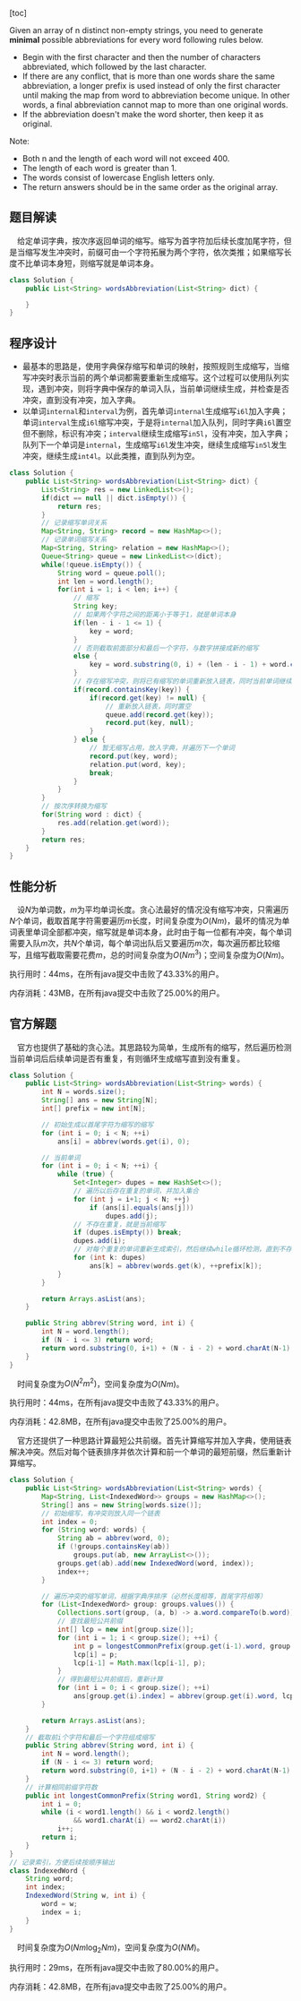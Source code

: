 [toc]

Given an array of n distinct non-empty strings, you need to generate **minimal** possible abbreviations for every word following rules below.

* Begin with the first character and then the number of characters abbreviated, which followed by the last character.
* If there are any conflict, that is more than one words share the same abbreviation, a longer prefix is used instead of only the first character until making the map from word to abbreviation become unique. In other words, a final abbreviation cannot map to more than one original words.
* If the abbreviation doesn't make the word shorter, then keep it as original.



Note:

* Both n and the length of each word will not exceed 400.
* The length of each word is greater than 1.
* The words consist of lowercase English letters only.
* The return answers should be in the same order as the original array.



## 题目解读

&emsp;给定单词字典，按次序返回单词的缩写。缩写为首字符加后续长度加尾字符，但是当缩写发生冲突时，前缀可由一个字符拓展为两个字符，依次类推；如果缩写长度不比单词本身短，则缩写就是单词本身。

```java
class Solution {
    public List<String> wordsAbbreviation(List<String> dict) {

    }
}
```

## 程序设计

* 最基本的思路是，使用字典保存缩写和单词的映射，按照规则生成缩写，当缩写冲突时表示当前的两个单词都需要重新生成缩写。这个过程可以使用队列实现，遇到冲突，则将字典中保存的单词入队，当前单词继续生成，并检查是否冲突，直到没有冲突，加入字典。
* 以单词`internal`和`interval`为例，首先单词`internal`生成缩写`i6l`加入字典；单词`interval`生成`i6l`缩写冲突，于是将`internal`加入队列，同时字典`i6l`置空但不删除，标识有冲突；`interval`继续生成缩写`in5l`，没有冲突，加入字典；队列下一个单词是`internal`，生成缩写`i6l`发生冲突，继续生成缩写`in5l`发生冲突，继续生成`int4l`。以此类推，直到队列为空。

```java
class Solution {
    public List<String> wordsAbbreviation(List<String> dict) {
        List<String> res = new LinkedList<>();
        if(dict == null || dict.isEmpty()) {
            return res;
        }
        // 记录缩写单词关系
        Map<String, String> record = new HashMap<>();
        // 记录单词缩写关系
        Map<String, String> relation = new HashMap<>();
        Queue<String> queue = new LinkedList<>(dict);
        while(!queue.isEmpty()) {
            String word = queue.poll();
            int len = word.length();
            for(int i = 1; i < len; i++) {
                // 缩写
                String key;
                // 如果两个字符之间的距离小于等于1，就是单词本身
                if(len - i - 1 <= 1) {
                    key = word;
                } 
                // 否则截取前面部分和最后一个字符，与数字拼接成新的缩写
                else {
                    key = word.substring(0, i) + (len - i - 1) + word.charAt(len - 1);
                }
                // 存在缩写冲突，则将已有缩写的单词重新放入链表，同时当前单词继续生成缩写
                if(record.containsKey(key)) {
                    if(record.get(key) != null) {
                        // 重新放入链表，同时置空
                        queue.add(record.get(key));
                        record.put(key, null);
                    }
                } else {
                    // 暂无缩写占用，放入字典，并遍历下一个单词
                    record.put(key, word);
                    relation.put(word, key);
                    break;
                }
            }
        }
        // 按次序转换为缩写
        for(String word : dict) {
            res.add(relation.get(word));
        }
        return res;
    }
}
```

## 性能分析

&emsp;设$N$为单词数，$m$为平均单词长度。贪心法最好的情况没有缩写冲突，只需遍历$N$个单词，截取首尾字符需要遍历$m$长度，时间复杂度为$O(Nm)$，最坏的情况为单词表里单词全部都冲突，缩写就是单词本身，此时由于每一位都有冲突，每个单词需要入队$m$次，共$N$个单词，每个单词出队后又要遍历$m$次，每次遍历都比较缩写，且缩写截取需要花费$m$，总的时间复杂度为$O(Nm^3)$；空间复杂度为$O(Nm)$。

执行用时：44ms，在所有java提交中击败了43.33%的用户。

内存消耗：43MB，在所有java提交中击败了25.00%的用户。

## 官方解题

&emsp;官方也提供了基础的贪心法。其思路较为简单，生成所有的缩写，然后遍历检测当前单词后后续单词是否有重复，有则循环生成缩写直到没有重复。

```java
class Solution {
    public List<String> wordsAbbreviation(List<String> words) {
        int N = words.size();
        String[] ans = new String[N];
        int[] prefix = new int[N];

        // 初始生成以首尾字符为缩写的缩写
        for (int i = 0; i < N; ++i)
            ans[i] = abbrev(words.get(i), 0);

        // 当前单词
        for (int i = 0; i < N; ++i) {
            while (true) {
                Set<Integer> dupes = new HashSet<>();
                // 遍历以后存在重复的单词，并加入集合
                for (int j = i+1; j < N; ++j)
                    if (ans[i].equals(ans[j]))
                        dupes.add(j);
                // 不存在重复，就是当前缩写
                if (dupes.isEmpty()) break;
                dupes.add(i);
                // 对每个重复的单词重新生成索引，然后继续while循环检测，直到不存在循环break脱出
                for (int k: dupes)
                    ans[k] = abbrev(words.get(k), ++prefix[k]);
            }
        }

        return Arrays.asList(ans);
    }

    public String abbrev(String word, int i) {
        int N = word.length();
        if (N - i <= 3) return word;
        return word.substring(0, i+1) + (N - i - 2) + word.charAt(N-1);
    }
}
```

&emsp;时间复杂度为$O(N^2m^2)$，空间复杂度为$O(Nm)$。

执行用时：44ms，在所有java提交中击败了43.33%的用户。

内存消耗：42.8MB，在所有java提交中击败了25.00%的用户。

&emsp;官方还提供了一种思路计算最短公共前缀。首先计算缩写并加入字典，使用链表解决冲突。然后对每个链表排序并依次计算和前一个单词的最短前缀，然后重新计算缩写。

```java
class Solution {
    public List<String> wordsAbbreviation(List<String> words) {
        Map<String, List<IndexedWord>> groups = new HashMap<>();
        String[] ans = new String[words.size()];
        // 初始缩写，有冲突则放入同一个链表
        int index = 0;
        for (String word: words) {
            String ab = abbrev(word, 0);
            if (!groups.containsKey(ab))
                groups.put(ab, new ArrayList<>());
            groups.get(ab).add(new IndexedWord(word, index));
            index++;
        }

        // 遍历冲突的缩写单词，根据字典序排序（必然长度相等，首尾字符相等）
        for (List<IndexedWord> group: groups.values()) {
            Collections.sort(group, (a, b) -> a.word.compareTo(b.word));
            // 查找最短公共前缀
            int[] lcp = new int[group.size()];
            for (int i = 1; i < group.size(); ++i) {
                int p = longestCommonPrefix(group.get(i-1).word, group.get(i).word);
                lcp[i] = p;
                lcp[i-1] = Math.max(lcp[i-1], p);
            }
            // 得到最短公共前缀后，重新计算
            for (int i = 0; i < group.size(); ++i)
                ans[group.get(i).index] = abbrev(group.get(i).word, lcp[i]);
        }

        return Arrays.asList(ans);
    }
	// 截取前i个字符和最后一个字符组成缩写
    public String abbrev(String word, int i) {
        int N = word.length();
        if (N - i <= 3) return word;
        return word.substring(0, i+1) + (N - i - 2) + word.charAt(N-1);
    }
	// 计算相同前缀字符数
    public int longestCommonPrefix(String word1, String word2) {
        int i = 0;
        while (i < word1.length() && i < word2.length()
                && word1.charAt(i) == word2.charAt(i))
            i++;
        return i;
    }
}
// 记录索引，方便后续按顺序输出
class IndexedWord {
    String word;
    int index;
    IndexedWord(String w, int i) {
        word = w;
        index = i;
    }
}
```

&emsp;时间复杂度为$O(Nm\log_2Nm)$，空间复杂度为$O(NM)$。

执行用时：29ms，在所有java提交中击败了80.00%的用户。

内存消耗：42.8MB，在所有java提交中击败了25.00%的用户。